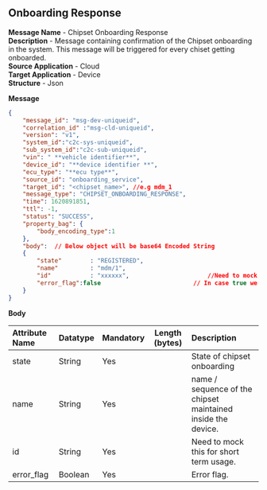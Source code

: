 ## Onboarding Response
**Message Name** - Chipset Onboarding Response<br>
**Description** - Message containing confirmation of the Chipset onboarding in the system. This message will be triggered for every chiset getting onboarded.<br>
**Source Application** - Cloud<br>
**Target Application** - Device<br>
**Structure** - Json<br>

**Message**

```json
{
	"message_id": "msg-dev-uniqueid",
	"correlation_id" :"msg-cld-uniqueid",
	"version": "v1", 
	"system_id":"c2c-sys-uniqueid",
	"sub_system_id":"c2c-sub-uniqueid",
	"vin": " **vehicle identifier**",								
	"device_id": "**device identifier **",					
	"ecu_type": "**ecu type**",								
	"source_id": "onboarding_service",						
	"target_id": "<chipset_name>", //e.g mdm_1
	"message_type": "CHIPSET_ONBOARDING_RESPONSE",
	"time": 1620891851,							
	"ttl": -1,		
    "status": "SUCCESS",
	"property_bag": {
		"body_encoding_type":1
	},
	"body":  // Below object will be base64 Encoded String
	{
		"state"		   : "REGISTERED",
		"name"         : "mdm/1",
		"id"           : "xxxxxx",           			//Need to mock this for short term with random id for the chipset.
		"error_flag":false							// In case true we can add the error code any specific handling require?			
	}
}
```

**Body**

|Attribute Name|Datatype|Mandatory| Length (bytes) |Description|
| :------------- | :------------ |:------------ |:------------: |:------------ |
|state|String|Yes| |State of chipset onboarding|
|name|String|Yes| |name / sequence of the chipset maintained inside the device.|
|id|String|Yes| |Need to mock this for short term usage.|
|error_flag|Boolean|Yes| |Error flag.|



